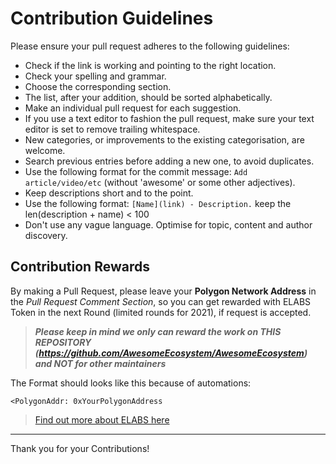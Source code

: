 # Contribution Guidelines

Please ensure your pull request adheres to the following guidelines:

- Check if the link is working and pointing to the right location.
- Check your spelling and grammar.
- Choose the corresponding section.
- The list, after your addition, should be sorted alphabetically.
- Make an individual pull request for each suggestion.
- If you use a text editor to fashion the pull request, make sure your text editor is set to remove trailing whitespace.
- New categories, or improvements to the existing categorisation, are welcome.
- Search previous entries before adding a new one, to avoid duplicates.
- Use the following format for the commit message: `Add article/video/etc` (without 'awesome' or some other adjectives).
- Keep descriptions short and to the point.
- Use the following format: `[Name](link) - Description.` keep the len(description + name) < 100
- Don't use any vague language. Optimise for topic, content and author discovery.

## Contribution Rewards

By making a Pull Request, please leave your **Polygon Network Address** in the *Pull Request Comment Section*, so you can get rewarded with ELABS Token in the next Round (limited rounds for 2021), if request is accepted.
> ***Please keep in mind we only can reward the work on THIS REPOSITORY (https://github.com/AwesomeEcosystem/AwesomeEcosystem) and NOT for other maintainers***

The Format should looks like this because of automations:

`<PolygonAddr: 0xYourPolygonAddress`

> [Find out more about ELABS here](https://elabs.ecosis.io)

---

Thank you for your Contributions!
